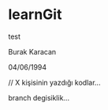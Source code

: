 # learnGit

test

Burak Karacan

04/06/1994

// X kişisinin yazdığı kodlar...

branch degisiklik...
